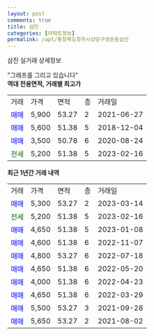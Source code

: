 ```yaml
---
layout: post
comments: true
title: 삼진
categories: [아파트정보]
permalink: /apt/충청북도청주시상당구영운동삼진
---
```


삼진 실거래 상세정보

<script type="text/javascript">
  google.charts.load('current', {'packages':['line', 'corechart']});
  google.charts.setOnLoadCallback(drawChart);

  function drawChart() {
    var data = new google.visualization.DataTable();
    data.addColumn('date', '거래일');
    data.addColumn('number', "매매");
    data.addColumn('number', "전세");
    data.addColumn('number', "전매");

    data.addRows([[new Date(Date.parse("2023-03-14")), 5300, null, null], [new Date(Date.parse("2023-02-16")), null, 5200, null], [new Date(Date.parse("2023-01-08")), 4650, null, null], [new Date(Date.parse("2022-11-07")), 4600, null, null], [new Date(Date.parse("2022-07-18")), 4800, null, null], [new Date(Date.parse("2022-05-20")), 4650, null, null], [new Date(Date.parse("2022-04-23")), 4000, null, null], [new Date(Date.parse("2022-03-29")), 4650, null, null], [new Date(Date.parse("2021-09-28")), 5500, null, null], [new Date(Date.parse("2021-08-02")), 5650, null, null]]);

    var options = {
      hAxis: {
        format: 'yyyy/MM/dd'
      },    
      lineWidth: 0,
      pointsVisible: true,    
      title: '최근 1년간 유형별 실거래가 분포',
      legend: { position: 'bottom' }
    };

    var formatter = new google.visualization.NumberFormat({pattern:'###,###'} );
    formatter.format(data, 1);
    formatter.format(data, 2);
    
    setTimeout(function() {
        var chart = new google.visualization.LineChart(document.getElementById('columnchart_material'));
        chart.draw(data, (options));
        document.getElementById('loading').style.display = 'none';
    }, 200);
  }
</script>


<div id="loading" style="z-index:20; display: block; margin-left: 0px">"그래프를 그리고 있습니다"</div>
<div id="columnchart_material" style="width: 95%; margin-left: 0px; display: block"></div>
<!-- contents start -->
<b>역대 전용면적, 거래별 최고가</b>
<table class="sortable">
    <tr>
      <td>거래</td>
      <td>가격</td>
      <td>면적</td>
      <td>층</td>
      <td>거래일</td>
    </tr>
        <tr>
          <td><a style="color: blue">매매</a></td>
          <td>5,900</td>
          <td>53.27</td>
          <td>2</td>
          <td>2021-06-27</td>
        </tr>            <tr>
          <td><a style="color: blue">매매</a></td>
          <td>5,600</td>
          <td>51.38</td>
          <td>5</td>
          <td>2018-12-04</td>
        </tr>            <tr>
          <td><a style="color: blue">매매</a></td>
          <td>3,500</td>
          <td>50.78</td>
          <td>6</td>
          <td>2020-08-24</td>
        </tr>        
        <tr>
              <td><a style="color: darkgreen">전세</a></td>
              <td>5,200</td>
              <td>51.38</td>
              <td>5</td>
              <td>2023-02-16</td>
            </tr>        
    
</table>

<b>최근 1년간 거래 내역</b>

<table class="sortable">
    <tr>
      <td>거래</td>
      <td>가격</td>
      <td>면적</td>
      <td>층</td>
      <td>거래일</td>
    </tr>
    <tr>
      <td><a style="color: blue">매매</a></td>
      <td>5,300</td>
      <td>53.27</td>
      <td>2</td>
      <td>2023-03-14</td>
    </tr>          <tr>
      <td><a style="color: darkgreen">전세</a></td>
      <td>5,200</td>
      <td>51.38</td>
      <td>5</td>
      <td>2023-02-16</td>
    </tr>          <tr>
      <td><a style="color: blue">매매</a></td>
      <td>4,650</td>
      <td>51.38</td>
      <td>5</td>
      <td>2023-01-08</td>
    </tr>          <tr>
      <td><a style="color: blue">매매</a></td>
      <td>4,600</td>
      <td>51.38</td>
      <td>6</td>
      <td>2022-11-07</td>
    </tr>          <tr>
      <td><a style="color: blue">매매</a></td>
      <td>4,800</td>
      <td>53.27</td>
      <td>6</td>
      <td>2022-07-18</td>
    </tr>          <tr>
      <td><a style="color: blue">매매</a></td>
      <td>4,650</td>
      <td>51.38</td>
      <td>6</td>
      <td>2022-05-20</td>
    </tr>          <tr>
      <td><a style="color: blue">매매</a></td>
      <td>4,000</td>
      <td>51.38</td>
      <td>6</td>
      <td>2022-04-23</td>
    </tr>          <tr>
      <td><a style="color: blue">매매</a></td>
      <td>4,650</td>
      <td>51.38</td>
      <td>6</td>
      <td>2022-03-29</td>
    </tr>          <tr>
      <td><a style="color: blue">매매</a></td>
      <td>5,500</td>
      <td>53.27</td>
      <td>3</td>
      <td>2021-09-28</td>
    </tr>          <tr>
      <td><a style="color: blue">매매</a></td>
      <td>5,650</td>
      <td>53.27</td>
      <td>2</td>
      <td>2021-08-02</td>
    </tr>      </table>
<!-- contents end -->    

